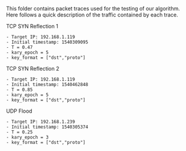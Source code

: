 This folder contains packet traces used for the testing of our algorithm. Here follows a quick description of the traffic contained by each trace.

TCP SYN Reflection 1

	- Target IP: 192.168.1.119
	- Initial timestamp: 1540309095
	- T = 0.47
	- kary_epoch = 5
	- key_format = ["dst","proto"]


TCP SYN Reflection 2

	- Target IP: 192.168.1.119
	- Initial timestamp: 1540462848
	- T = 0.85
	- kary_epoch = 5
	- key_format = ["dst","proto"]

UDP Flood

	- Target IP: 192.168.1.239
	- Initial timestamp: 1540305374
	- T = 0.25
	- kary_epoch = 3
	- key_format = ["dst","proto"]